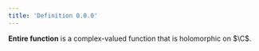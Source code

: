 ```yaml
---
title: 'Definition 0.0.0'
---
```


**Entire function** is a complex-valued function that is holomorphic
on $\C$.
